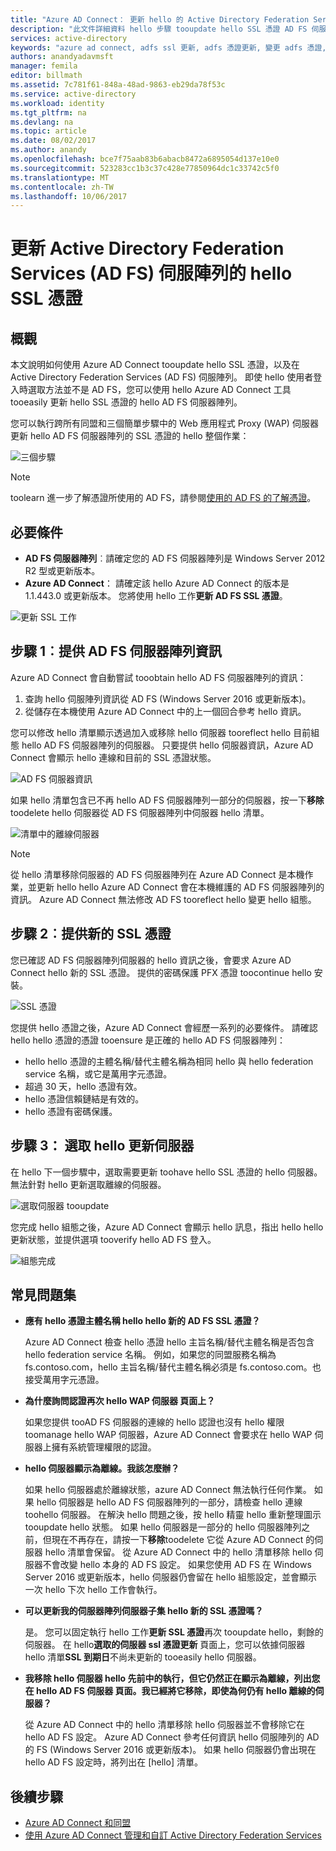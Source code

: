 ```yaml
---
title: "Azure AD Connect： 更新 hello 的 Active Directory Federation Services (AD FS) 伺服陣列的 SSL 憑證 |Microsoft 文件"
description: "此文件詳細資料 hello 步驟 tooupdate hello SSL 憑證 AD FS 伺服器陣列使用 Azure AD Connect。"
services: active-directory
keywords: "azure ad connect, adfs ssl 更新, adfs 憑證更新, 變更 adfs 憑證, 新增 adfs 憑證, adfs 憑證, 更新 adfs ssl 憑證, 更新 ssl 憑證 adfs, 設定 adfs ssl 憑證, adfs, ssl, 憑證, adfs 服務通訊憑證, 更新同盟, 設定同盟, aad connect"
authors: anandyadavmsft
manager: femila
editor: billmath
ms.assetid: 7c781f61-848a-48ad-9863-eb29da78f53c
ms.service: active-directory
ms.workload: identity
ms.tgt_pltfrm: na
ms.devlang: na
ms.topic: article
ms.date: 08/02/2017
ms.author: anandy
ms.openlocfilehash: bce7f75aab83b6abacb8472a6895054d137e10e0
ms.sourcegitcommit: 523283cc1b3c37c428e77850964dc1c33742c5f0
ms.translationtype: MT
ms.contentlocale: zh-TW
ms.lasthandoff: 10/06/2017
---
```

# <a name="update-hello-ssl-certificate-for-an-active-directory-federation-services-ad-fs-farm"></a>更新 Active Directory Federation Services (AD FS) 伺服陣列的 hello SSL 憑證

## <a name="overview"></a>概觀
本文說明如何使用 Azure AD Connect tooupdate hello SSL 憑證，以及在 Active Directory Federation Services (AD FS) 伺服陣列。 即使 hello 使用者登入時選取方法並不是 AD FS，您可以使用 hello Azure AD Connect 工具 tooeasily 更新 hello SSL 憑證的 hello AD FS 伺服器陣列。

您可以執行跨所有同盟和三個簡單步驟中的 Web 應用程式 Proxy (WAP) 伺服器更新 hello AD FS 伺服器陣列的 SSL 憑證的 hello 整個作業：

![三個步驟](./media/active-directory-aadconnectfed-ssl-update/threesteps.png)


>[!NOTE]
>toolearn 進一步了解憑證所使用的 AD FS，請參閱[使用的 AD FS 的了解憑證](https://technet.microsoft.com/library/cc730660.aspx)。

## <a name="prerequisites"></a>必要條件

* **AD FS 伺服器陣列**︰請確定您的 AD FS 伺服器陣列是 Windows Server 2012 R2 型或更新版本。
* **Azure AD Connect**： 請確定該 hello Azure AD Connect 的版本是 1.1.443.0 或更新版本。 您將使用 hello 工作**更新 AD FS SSL 憑證**。

![更新 SSL 工作](./media/active-directory-aadconnectfed-ssl-update/updatessltask.png)

## <a name="step-1-provide-ad-fs-farm-information"></a>步驟 1︰提供 AD FS 伺服器陣列資訊

Azure AD Connect 會自動嘗試 tooobtain hello AD FS 伺服器陣列的資訊：
1. 查詢 hello 伺服陣列資訊從 AD FS (Windows Server 2016 或更新版本)。
2. 從儲存在本機使用 Azure AD Connect 中的上一個回合參考 hello 資訊。

您可以修改 hello 清單顯示透過加入或移除 hello 伺服器 tooreflect hello 目前組態 hello AD FS 伺服器陣列的伺服器。 只要提供 hello 伺服器資訊，Azure AD Connect 會顯示 hello 連線和目前的 SSL 憑證狀態。

![AD FS 伺服器資訊](./media/active-directory-aadconnectfed-ssl-update/adfsserverinfo.png)

如果 hello 清單包含已不再 hello AD FS 伺服器陣列一部分的伺服器，按一下**移除**toodelete hello 伺服器從 AD FS 伺服器陣列中伺服器 hello 清單。

![清單中的離線伺服器](./media/active-directory-aadconnectfed-ssl-update/offlineserverlist.png)

>[!NOTE]
> 從 hello 清單移除伺服器的 AD FS 伺服器陣列在 Azure AD Connect 是本機作業，並更新 hello hello Azure AD Connect 會在本機維護的 AD FS 伺服器陣列的資訊。 Azure AD Connect 無法修改 AD FS tooreflect hello 變更 hello 組態。    

## <a name="step-2-provide-a-new-ssl-certificate"></a>步驟 2︰提供新的 SSL 憑證

您已確認 AD FS 伺服器陣列伺服器的 hello 資訊之後，會要求 Azure AD Connect hello 新的 SSL 憑證。 提供的密碼保護 PFX 憑證 toocontinue hello 安裝。

![SSL 憑證](./media/active-directory-aadconnectfed-ssl-update/certificate.png)

您提供 hello 憑證之後，Azure AD Connect 會經歷一系列的必要條件。 請確認 hello hello 憑證的憑證 tooensure 是正確的 hello AD FS 伺服器陣列：

-   hello hello 憑證的主體名稱/替代主體名稱為相同 hello 與 hello federation service 名稱，或它是萬用字元憑證。
-   超過 30 天，hello 憑證有效。
-   hello 憑證信賴鏈結是有效的。
-   hello 憑證有密碼保護。

## <a name="step-3-select-servers-for-hello-update"></a>步驟 3： 選取 hello 更新伺服器

在 hello 下一個步驟中，選取需要更新 toohave hello SSL 憑證的 hello 伺服器。 無法針對 hello 更新選取離線的伺服器。

![選取伺服器 tooupdate](./media/active-directory-aadconnectfed-ssl-update/selectservers.png)

您完成 hello 組態之後，Azure AD Connect 會顯示 hello 訊息，指出 hello hello 更新狀態，並提供選項 tooverify hello AD FS 登入。

![組態完成](./media/active-directory-aadconnectfed-ssl-update/configurecomplete.png)   

## <a name="faqs"></a>常見問題集

* **應有 hello 憑證主體名稱 hello hello 新的 AD FS SSL 憑證？**

    Azure AD Connect 檢查 hello 憑證 hello 主旨名稱/替代主體名稱是否包含 hello federation service 名稱。 例如，如果您的同盟服務名稱為 fs.contoso.com，hello 主旨名稱/替代主體名稱必須是 fs.contoso.com。也接受萬用字元憑證。

* **為什麼詢問認證再次 hello WAP 伺服器 頁面上？**

    如果您提供 tooAD FS 伺服器的連線的 hello 認證也沒有 hello 權限 toomanage hello WAP 伺服器，Azure AD Connect 會要求在 hello WAP 伺服器上擁有系統管理權限的認證。

* **hello 伺服器顯示為離線。我該怎麼辦？**

    如果 hello 伺服器處於離線狀態，azure AD Connect 無法執行任何作業。 如果 hello 伺服器是 hello AD FS 伺服器陣列的一部分，請檢查 hello 連線 toohello 伺服器。 在解決 hello 問題之後，按 hello 精靈 hello 重新整理圖示 tooupdate hello 狀態。 如果 hello 伺服器是一部分的 hello 伺服器陣列之前，但現在不再存在，請按一下**移除**toodelete 它從 Azure AD Connect 的伺服器 hello 清單會保留。 從 Azure AD Connect 中的 hello 清單移除 hello 伺服器不會改變 hello 本身的 AD FS 設定。 如果您使用 AD FS 在 Windows Server 2016 或更新版本，hello 伺服器仍會留在 hello 組態設定，並會顯示一次 hello 下次 hello 工作會執行。

* **可以更新我的伺服器陣列伺服器子集 hello 新的 SSL 憑證嗎？**

    是。 您可以固定執行 hello 工作**更新 SSL 憑證**再次 tooupdate hello，剩餘的伺服器。 在 hello**選取的伺服器 ssl 憑證更新** 頁面上，您可以依據伺服器 hello 清單**SSL 到期日**不尚未更新的 tooeasily hello 伺服器。

* **我移除 hello 伺服器 hello 先前中的執行，但它仍然正在顯示為離線，列出您在 hello AD FS 伺服器 頁面。我已經將它移除，即使為何仍有 hello 離線的伺服器？**

    從 Azure AD Connect 中的 hello 清單移除 hello 伺服器並不會移除它在 hello AD FS 設定。 Azure AD Connect 參考任何資訊 hello 伺服陣列的 AD 的 FS (Windows Server 2016 或更新版本)。 如果 hello 伺服器仍會出現在 hello AD FS 設定時，將列出在 [hello] 清單。  

## <a name="next-steps"></a>後續步驟

- [Azure AD Connect 和同盟](active-directory-aadconnectfed-whatis.md)
- [使用 Azure AD Connect 管理和自訂 Active Directory Federation Services](active-directory-aadconnect-federation-management.md)
